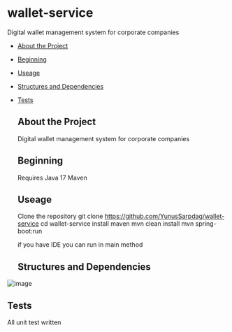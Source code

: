 # wallet-service
Digital wallet management system for corporate companies


- [About the Project](#about-project)
- [Beginning](#beginning)
- [Useage](#useage)
- [Structures and Dependencies](#structures-and-dependencies)
- [Tests](#tests)

  ## About the Project
  Digital wallet management system for corporate companies

  ## Beginning
  Requires Java 17
  Maven

  ## Useage
  Clone the repository
  git clone https://github.com/YunusSarpdag/wallet-service
  cd wallet-service
  install maven
  mvn clean install
  mvn spring-boot:run

  if you have IDE you can run in main method

  ## Structures and Dependencies
 ![image](https://github.com/user-attachments/assets/b4e9f170-8bee-4088-8d15-082d3b1679ee)



## Tests
All unit test written
